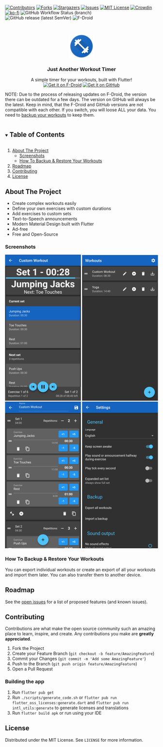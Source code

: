 <!-- PROJECT SHIELDS -->
[![Contributors][contributors-shield]][contributors-url]
[![Forks][forks-shield]][forks-url]
[![Stargazers][stars-shield]][stars-url]
[![Issues][issues-shield]][issues-url]
[![MIT License][license-shield]][license-url]
[![Crowdin](https://badges.crowdin.net/just_another_workout_timer/localized.svg)](https://crowdin.com)
[![ko-fi](https://ko-fi.com/img/githubbutton_sm.svg)](https://ko-fi.com/X8X8827HU)
![GitHub Workflow Status (branch)](https://img.shields.io/github/workflow/status/blockbasti/just_another_workout_timer/CI/main?style=for-the-badge)
![GitHub release (latest SemVer)](https://img.shields.io/github/v/release/blockbasti/just_another_workout_timer?style=for-the-badge)
![F-Droid](https://img.shields.io/f-droid/v/com.blockbasti.justanotherworkouttimer?style=for-the-badge)

<!-- PROJECT LOGO -->
<br />
<p align="center">
  <a href="https://github.com/blockbasti/just_another_workout_timer">
    <img src="/assets/ic_launcher.png" alt="Logo" width="80" height="80">
  </a>

  <h3 align="center">Just Another Workout Timer</h3>

  <p align="center">
    A simple timer for your workouts, built with Flutter!
    <br />
    <a href="https://f-droid.org/packages/com.blockbasti.justanotherworkouttimer">
        <img src="https://fdroid.gitlab.io/artwork/badge/get-it-on.png"
        alt="Get it on F-Droid"
             height="80"></a>
    <a href="https://github.com/blockbasti/just_another_workout_timer/releases/latest">
        <img src="/assets/get-it-on-github.png"
        alt="Get it on GitHub"
             height="80"></a>
    <br />
      <p>
        NOTE: Due to the process of releasing updates on F-Droid, the version there can be outdated for a few days.
        The version on GitHub will always be the latest. Keep in mind, that the F-Droid and GitHub versions are not compatible with each other.
        If you switch, you will loose ALL your data. You need to  <a href="#how-to-backup--restore-your-workouts">backup your workouts</a> to keep them.
      </p>


<!-- TABLE OF CONTENTS -->
<details open="open">
  <summary><h2 style="display: inline-block">Table of Contents</h2></summary>
  <ol>
    <li>
      <a href="#about-the-project">About The Project</a>
      <ul>
        <li><a href="#screenshots">Screenshots</a></li>
		<li><a href="#how-to-backup--restore-your-workouts">How To Backup & Restore Your Workouts</a></li>
      </ul>
    </li>
    <li><a href="#roadmap">Roadmap</a></li>
    <li><a href="#contributing">Contributing</a></li>
    <li><a href="#license">License</a></li>
  </ol>
</details>

<!-- ABOUT THE PROJECT -->
## About The Project

* Create complex workouts easily
* Define your own exercises with custom durations
* Add exercises to custom sets
* Text-to-Speech announcements
* Modern Material Design built with Flutter
* Ad-free
* Free and Open-Source

### Screenshots

<img src="/fastlane/metadata/android/en-US/images/phoneScreenshots/1.jpg" alt="Workout Screen" width="250">
<img src="/fastlane/metadata/android/en-US/images/phoneScreenshots/2.jpg" alt="Home Screen" width="250">
<img src="/fastlane/metadata/android/en-US/images/phoneScreenshots/3.jpg" alt="Builder Screen" width="250">
<img src="/fastlane/metadata/android/en-US/images/phoneScreenshots/4.jpg" alt="Settings Screen" width="250">

### How To Backup & Restore Your Workouts
You can export individual workouts or create an export of all your workouts and import them later. You can also transfer them to another device.

<!-- ROADMAP -->
## Roadmap

See the [open issues](https://github.com/blockbasti/just_another_workout_timer/issues) for a list of proposed features (and known issues).

<!-- CONTRIBUTING -->
## Contributing

Contributions are what make the open source community such an amazing place to learn, inspire, and create. Any contributions you make are **greatly appreciated**.

1. Fork the Project
2. Create your Feature Branch (`git checkout -b feature/AmazingFeature`)
3. Commit your Changes (`git commit -m 'Add some AmazingFeature'`)
4. Push to the Branch (`git push origin feature/AmazingFeature`)
5. Open a Pull Request

### Building the app

1. Run `flutter pub get`
2. Run `./scripts/generate_code.sh` or 
`flutter pub run flutter_oss_licenses:generate.dart` and
`flutter pub run intl_utils:generate` to generate licenses and translations
3. Run `flutter build apk` or run using your IDE

<!-- LICENSE -->
## License

Distributed under the MIT License. See `LICENSE` for more information.

<!-- MARKDOWN LINKS & IMAGES -->
<!-- https://www.markdownguide.org/basic-syntax/#reference-style-links -->
[contributors-shield]: https://img.shields.io/github/contributors/blockbasti/just_another_workout_timer.svg?style=for-the-badge
[contributors-url]: https://github.com/blockbasti/just_another_workout_timer/graphs/contributors
[forks-shield]: https://img.shields.io/github/forks/blockbasti/just_another_workout_timer.svg?style=for-the-badge
[forks-url]: https://github.com/blockbasti/just_another_workout_timer/network/members
[stars-shield]: https://img.shields.io/github/stars/blockbasti/just_another_workout_timer.svg?style=for-the-badge
[stars-url]: https://github.com/blockbasti/just_another_workout_timer/stargazers
[issues-shield]: https://img.shields.io/github/issues/blockbasti/just_another_workout_timer.svg?style=for-the-badge
[issues-url]: https://github.com/blockbasti/just_another_workout_timer/issues
[license-shield]: https://img.shields.io/github/license/blockbasti/just_another_workout_timer.svg?style=for-the-badge
[license-url]: https://github.com/blockbasti/just_another_workout_timer/blob/master/LICENSE
